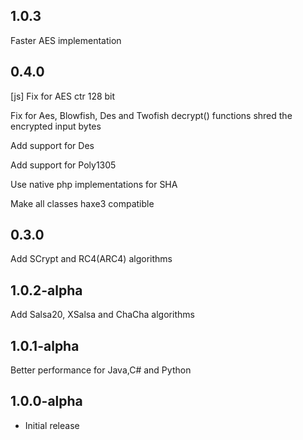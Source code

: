 1.0.3
------------------
Faster AES implementation

0.4.0
------------------
[js] Fix for AES ctr 128 bit

Fix for Aes, Blowfish, Des and Twofish decrypt() functions shred the encrypted input bytes

Add support for Des

Add support for Poly1305

Use native php implementations for SHA

Make all classes haxe3 compatible

0.3.0
------------------
Add SCrypt and RC4(ARC4) algorithms

1.0.2-alpha
------------------
Add Salsa20, XSalsa and ChaCha algorithms

1.0.1-alpha
------------------
Better performance for Java,C# and Python


1.0.0-alpha
------------------

* Initial release
